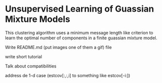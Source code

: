 # Unsupervised Learning of Guassian Mixture Models

This clustering algorithm uses a minimum message length like criterion to learn the optimal number of components in a finite guassian mixture model. 

Write README.md (put images one of them a gif) file


write short tutorial


Talk about compatibilities


address de 1-d case (estcov[:,:,i] to something like estcov[-i:]) 
